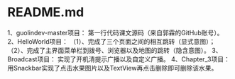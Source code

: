 # README.md
1、guolindev-master项目：
第一行代码课文源码（来自郭霖的GitHub账号）。
2、HelloWorld项目：
（1）、完成了三个页面之间的相互跳转（显式意图）；
（2）、完成了主界面菜单栏到拨号、浏览器以及地图的跳转（隐含意图）。
3、Broadcast项目：
实现了开机清提示广播以及自定义广播。
4、Chapter_3项目：
用Snackbar实现了点击水果图片以及TextView再点击删除即可删除该水果。